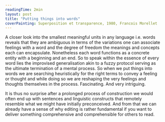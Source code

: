 ```yaml
---
readingTime: 2min
layout: post
title: "Putting things into words"
coverPainting: Superposition et transparence, 1980, Francois Morellet
---
```

A closer look into the smallest meaningful units in any language i.e. words reveals that they are ambiguous in terms of the variations one can associate feelings with a word and the degree of freedom the meanings and concepts each can encapsulate. Nonetheless each word functions as a concrete entity with a beginning and an end. So to speak within the essence of every word lies the improvised generalisation akin to a fuzzy protocol serving as the ultimate termination of a mental process. So when we put things into words we are searching heuristically for the right terms to convey a feeling or thought and while doing so we are reshaping the very feelings and thoughts themselves in the process. Fascinating. And very intriguing.
<!--more-->

It is thus no surprise after a prolonged process of construction we would often end up with sentences and linguistic constructs that remotely resemble what we might have initially preconceived. And from that we can already have a sense of why editing is rather fundamental if you want to deliver something comprehensive and comprehensible for others to read.
